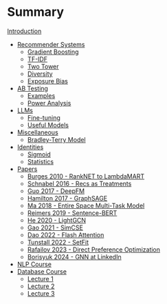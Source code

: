 # Summary

[Introduction](intro.md)

- [Recommender Systems]()
    - [Gradient Boosting](./gradient_boosting.md)
    - [TF-IDF](./tfidf.md)
    - [Two Tower]()
    - [Diversity]()
    - [Exposure Bias]()
- [AB Testing](./ab_test/init.md)
    - [Examples](./ab_test/examples.md)
    - [Power Analysis](./ab_test/power_analysis.md)
- [LLMs](./llm/llm.md)
    - [Fine-tuning](./llm/fine_tuning.md)
    - [Useful Models](./llm/useful_models.md)
- [Miscellaneous](./misc.md)
    - [Bradley-Terry Model](./misc/bradley-terry.md)
- [Identities](./identities.md)
    - [Sigmoid](./identities/sigmoid.md)
    - [Statistics](./identities/statistics.md)
- [Papers](./papers.md)
    - [Burges 2010 - RankNET to LambdaMART](./papers/burges_2010.md)
    - [Schnabel 2016 - Recs as Treatments](./papers/schnabel_2016.md)
    - [Guo 2017 - DeepFM](./papers/guo_2017.md)
    - [Hamilton 2017 - GraphSAGE](./papers/hamilton_2017.md)
    - [Ma 2018 - Entire Space Multi-Task Model](./papers/ma_2018.md)
    - [Reimers 2019 - Sentence-BERT](./papers/reimers_2019.md)
    - [He 2020 - LightGCN](./papers/he_2020.md)
    - [Gao 2021 - SimCSE](./papers/gao_2021.md)
    - [Dao 2022 - Flash Attention](./papers/dao_2022.md)
    - [Tunstall 2022 - SetFit](./papers/tunstall_2022.md)
    - [Rafailov 2023 - Direct Preference Optimization](./papers/rafailov_2023.md)
    - [Borisyuk 2024 - GNN at LinkedIn](./papers/borisyuk_2024.md)
- [NLP Course](./nlp_course/intro.md)
- [Database Course](./database_course/intro.md)
    - [Lecture 1](./database_course/lecture01.md)
    - [Lecture 2](./database_course/lecture02.md)
    - [Lecture 3](./database_course/lecture03.md)
